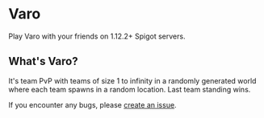 # Varo

Play Varo with your friends on 1.12.2+ Spigot servers.

## What's Varo?

It's team PvP with teams of size 1 to infinity in a randomly generated world where each team spawns in a random location. Last team standing wins.

If you encounter any bugs, please [create an issue](https://github.com/timmyrs/Varo/issues/new).
